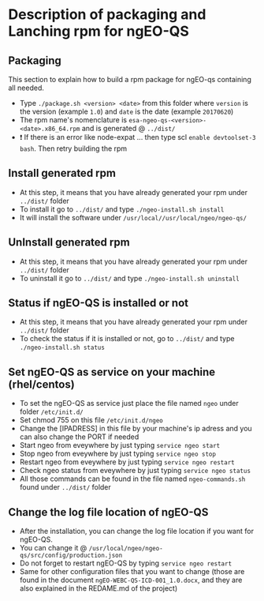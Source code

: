 # Description of packaging and Lanching rpm for ngEO-QS

## Packaging

This section to explain how to build a rpm package for ngEO-qs containing all needed.

 - Type `./package.sh <version> <date>` from this folder where `version` is the version (example `1.0`) and `date` is the date (example `20170620`)
 - The rpm name's nomenclature is `esa-ngeo-qs-<version>-<date>.x86_64.rpm` and is generated @ `../dist/`
 - :exclamation: If there is an error like node-expat ... then type scl `enable devtoolset-3 bash`. Then retry building the rpm

## Install generated rpm
 - At this step, it means that you have already generated your rpm under `../dist/` folder
 - To install it go to `../dist/` and type `./ngeo-install.sh install`
 - It will install the software under `/usr/local//usr/local/ngeo/ngeo-qs/`

 ## UnInstall generated rpm
 - At this step, it means that you have already generated your rpm under `../dist/` folder
 - To uninstall it go to `../dist/` and type `./ngeo-install.sh uninstall`

## Status if ngEO-QS is installed or not
 - At this step, it means that you have already generated your rpm under `../dist/` folder
 - To check the status if it is installed or not, go to `../dist/` and type `./ngeo-install.sh status`

## Set ngEO-QS as service on your machine (rhel/centos)

 - To set the ngEO-QS as service just place the file named `ngeo` under folder `/etc/init.d/`
 - Set chmod 755 on this file `/etc/init.d/ngeo`
 - Change the [IPADRESS] in this file by your machine's ip adress and you can also change the PORT if needed
 - Start ngeo from eveywhere by just typing `service ngeo start`
 - Stop ngeo from eveywhere by just typing `service ngeo stop`
 - Restart ngeo from eveywhere by just typing `service ngeo restart`
 - Check ngeo status from eveywhere by just typing `service ngeo status`
 - All those commands can be found in the file named `ngeo-commands.sh` found under `../dist/` folder

 ## Change the log file location of ngEO-QS

 - After the installation, you can change the log file location if you want for ngEO-QS.
 - You can change it @ `/usr/local/ngeo/ngeo-qs/src/config/production.json`
 - Do not forget to restart ngEO-QS by typing `service ngeo restart`
 - Same for other configuration files that you want to change (those are found in the document `ngEO-WEBC-QS-ICD-001_1.0.docx`, and they are also explained in the REDAME.md of the project)
